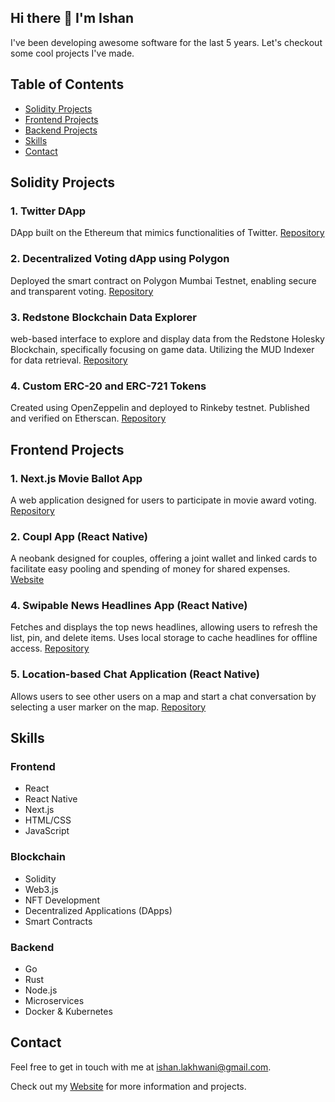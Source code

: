 ## Hi there 👋 I'm Ishan

I've been developing awesome software for the last 5 years. Let's checkout some cool projects I've made.

## Table of Contents
- [Solidity Projects](#solidity-projects)
- [Frontend Projects](#frontend-projects)
- [Backend Projects](#backend-projects)
- [Skills](#skills)
- [Contact](#contact)

## Solidity Projects

### 1. Twitter DApp
DApp built on the Ethereum that mimics functionalities of Twitter.
[Repository](https://github.com/bluntbrain/twitter-dapp-with-smart-contracts)

### 2. Decentralized Voting dApp using Polygon
Deployed the smart contract on Polygon Mumbai Testnet, enabling secure and transparent voting.
[Repository](https://github.com/bluntbrain/voting-app-eth-india)

### 3. Redstone Blockchain Data Explorer
web-based interface to explore and display data from the Redstone Holesky Blockchain, specifically focusing on game data. Utilizing the MUD Indexer for data retrieval.
[Repository](https://github.com/bluntbrain/redstone-blockchain-data-explorer)

### 4. Custom ERC-20 and ERC-721 Tokens
Created using OpenZeppelin and deployed to Rinkeby testnet. Published and verified on Etherscan.
[Repository](https://github.com/bluntbrain/custom-ERC20-token)

## Frontend Projects

### 1. Next.js Movie Ballot App
A web application designed for users to participate in movie award voting.
[Repository](https://github.com/bluntbrain/next-js-movie-ballot-app)

### 2. Coupl App (React Native)
A neobank designed for couples, offering a joint wallet and linked cards to facilitate easy pooling and spending of money for shared expenses.
[Website](https://www.coupl.money/)

### 4. Swipable News Headlines App (React Native)
Fetches and displays the top news headlines, allowing users to refresh the list, pin, and delete items. Uses local storage to cache headlines for offline access.
[Repository](https://github.com/bluntbrain/swipeable-news-app)

### 5. Location-based Chat Application (React Native)
Allows users to see other users on a map and start a chat conversation by selecting a user marker on the map.
[Repository](https://github.com/bluntbrain/react-native-messenger-library)


## Skills

### Frontend
- React
- React Native
- Next.js
- HTML/CSS
- JavaScript

### Blockchain
- Solidity
- Web3.js
- NFT Development
- Decentralized Applications (DApps)
- Smart Contracts

### Backend
- Go
- Rust
- Node.js
- Microservices
- Docker & Kubernetes

## Contact

Feel free to get in touch with me at ishan.lakhwani@gmail.com.

Check out my [Website](https://www.ishanlakhwani.com) for more information and projects.
